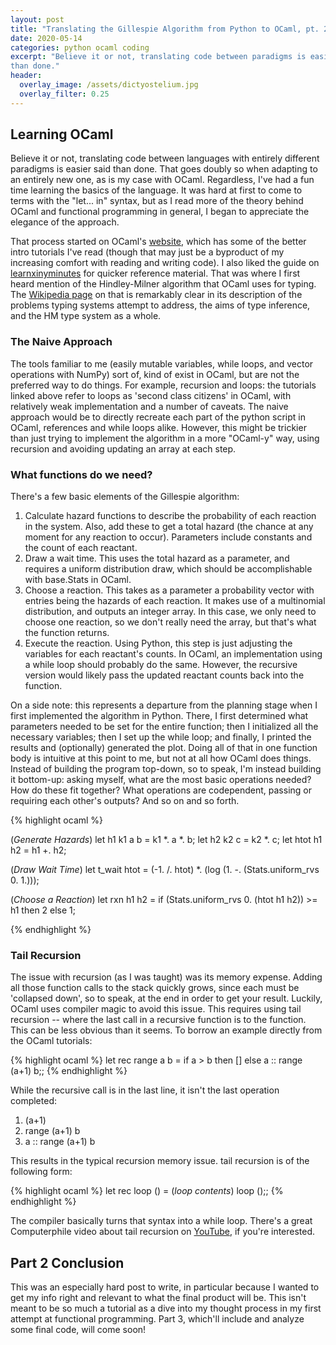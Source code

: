 ```yaml
---
layout: post
title: "Translating the Gillespie Algorithm from Python to OCaml, pt. 2"
date: 2020-05-14
categories: python ocaml coding
excerpt: "Believe it or not, translating code between paradigms is easier said
than done."
header:
  overlay_image: /assets/dictyostelium.jpg
  overlay_filter: 0.25 
---
```

## Learning OCaml ##
Believe it or not, translating code between languages with entirely different
paradigms is easier said than done. That goes doubly so when adapting to an
entirely new one, as is my case with OCaml. Regardless, I've had a fun time
learning the basics of the language. It was hard at first to come to terms with
the "let... in" syntax, but as I read more of the theory behind OCaml and
functional programming in general, I began to appreciate the elegance of the
approach.

That process started on OCaml's [website], which has some of the better intro
tutorials I've read (though that may just be a byproduct of my increasing
comfort with reading and writing code). I also liked the guide on
[learnxinyminutes] for quicker reference material. That was where I first heard
mention of the Hindley-Milner algorithm that OCaml uses for typing. The
[Wikipedia page] on that is remarkably clear in its description of the problems
typing systems attempt to address, the aims of type inference, and the HM type
system as a whole.

### The Naive Approach ###
The tools familiar to me (easily mutable variables, while loops, and vector
operations with NumPy) sort of, kind of exist in OCaml, but are not the
preferred way to do things.
For example, recursion and loops: the tutorials linked above refer to loops as 'second
class citizens' in OCaml, with relatively weak implementation and a number of
caveats. The naive approach would be to directly recreate each part of the
python script in OCaml, references and while loops alike. However, this might be
trickier than just trying to implement the algorithm in a more "OCaml-y" way,
using recursion and avoiding updating an array at each step. 

### What functions do we need? ###
There's a few basic elements of the Gillespie algorithm:
1. Calculate hazard functions to describe the probability of each reaction in
   the system. Also, add these to get a total hazard (the chance at any moment
   for any reaction to occur). Parameters include constants and the count of
   each reactant.
2. Draw a wait time. This uses the total hazard as a parameter, and requires a
   uniform distribution draw, which should be accomplishable with base.Stats in
   OCaml.
3. Choose a reaction. This takes as a parameter a probability vector with
   entries being the hazards of each reaction. It makes use of a multinomial
   distribution, and outputs an integer array. In this case, we only need to
   choose one reaction, so we don't really need the array, but that's what the
   function returns.
4. Execute the reaction. Using Python, this step is just adjusting the variables
   for each reactant's counts. In OCaml, an implementation using a while loop
   should probably do the same. However, the recursive version would likely pass
   the updated reactant counts back into the function.

On a side note: this represents a departure from the planning stage when I first
implemented the algorithm in Python. There, I first determined what parameters
needed to be set for the entire function; then I initialized all the necessary
variables; then I set up the while loop; and finally, I printed the results and
(optionally) generated the plot. Doing all of that in one function body is
intuitive at this point to me, but not at all how OCaml does things. Instead of
building the program top-down, so to speak, I'm instead building it bottom-up:
asking myself, what are the most basic operations needed? How do these fit
together? What operations are codependent, passing or requiring each other's
outputs? And so on and so forth.

{% highlight ocaml %}

(*Generate Hazards*)
let h1 k1 a b =
    k1 *. a *. b;
let h2 k2 c = 
    k2 *. c;
let htot h1 h2 = 
    h1 +. h2;
    
(*Draw Wait Time*)
let t_wait htot =
    (-1. /. htot) *. (log (1. -. (Stats.uniform_rvs 0. 1.)));

(*Choose a Reaction*)
let rxn h1 h2 =
   if (Stats.uniform_rvs 0. (htot h1 h2)) >= h1 then 2 else 1;


{% endhighlight %}

### Tail Recursion ###
The issue with recursion (as I was taught) was its memory expense. Adding
all those function calls to the stack quickly grows, since each must be
'collapsed down', so to speak, at the end in order to get your result. Luckily,
OCaml uses compiler magic to avoid this issue. This requires using tail
recursion -- where the last call in a recursive function is to the function.
This can be less obvious than it seems. To borrow an example directly from the
OCaml tutorials:

{% highlight ocaml %}
let rec range a b =
  if a > b then []
  else a :: range (a+1) b;;
{% endhighlight %}

While the recursive call is in the last line, it isn't the last operation
completed:
1. (a+1)
2. range (a+1) b
3. a :: range (a+1) b

This results in the typical recursion memory issue. tail recursion is of the
following form:

{% highlight ocaml %}
let rec loop () =
  (*loop contents*)
  loop ();;
{% endhighlight %}

The compiler basically turns that syntax into a while loop. There's a great
Computerphile video about tail recursion on [YouTube], if you're interested.

## Part 2 Conclusion ##
This was an especially hard post to write, in particular because I wanted to get
my info right and relevant to what the final product will be. This isn't meant
to be so much a tutorial as a dive into my thought process in my first attempt
at functional programming. Part 3, which'll include and analyze some final code,
will come soon!

[website]: (https://ocaml.org/learn/)
[learnxinyminutes]: (https://learnxinyminutes.com/docs/ocaml/)
[Wikipedia page]: (https://en.wikipedia.org/wiki/Hindley%E2%80%93Milner_type_system)
[YouTube]: (https://www.youtube.com/watch?v=_JtPhF8MshA)
